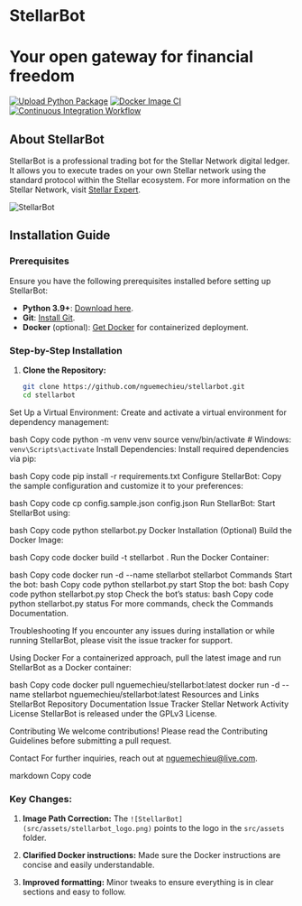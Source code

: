 
# StellarBot

# Your open gateway for financial freedom 

[![Upload Python Package](https://github.com/nguemechieu/stellarbot/actions/workflows/python-publish.yml/badge.svg)](https://github.com/nguemechieu/stellarbot/actions/workflows/python-publish.yml)
[![Docker Image CI](https://github.com/nguemechieu/stellarbot/actions/workflows/docker-image.yml/badge.svg)](https://github.com/nguemechieu/stellarbot/actions/workflows/docker-image.yml)
[![Continuous Integration Workflow](https://github.com/nguemechieu/stellarbot/actions/workflows/continuous-integration-workflow.yml/badge.svg)](https://github.com/nguemechieu/stellarbot/actions/workflows/continuous-integration-workflow.yml)

## About StellarBot

StellarBot is a professional trading bot for the Stellar Network digital ledger. It allows you to execute trades on your own Stellar network using the standard protocol within the Stellar ecosystem. For more information on the Stellar Network, visit [Stellar Expert](https://stellar.expert/explorer/public/network-activity).

![StellarBot](src/assets/stellarbot.ico)

## Installation Guide

### Prerequisites

Ensure you have the following prerequisites installed before setting up StellarBot:

- **Python 3.9+**: [Download here](https://www.python.org/downloads/).
- **Git**: [Install Git](https://git-scm.com/downloads).
- **Docker** (optional): [Get Docker](https://www.docker.com/get-started) for containerized deployment.

### Step-by-Step Installation

1. **Clone the Repository:**
   ```bash
   git clone https://github.com/nguemechieu/stellarbot.git
   cd stellarbot
Set Up a Virtual Environment: Create and activate a virtual environment for dependency management:

bash
Copy code
python -m venv venv
source venv/bin/activate  # Windows: `venv\Scripts\activate`
Install Dependencies: Install required dependencies via pip:

bash
Copy code
pip install -r requirements.txt
Configure StellarBot: Copy the sample configuration and customize it to your preferences:

bash
Copy code
cp config.sample.json config.json
Run StellarBot: Start StellarBot using:

bash
Copy code
python stellarbot.py
Docker Installation (Optional)
Build the Docker Image:

bash
Copy code
docker build -t stellarbot .
Run the Docker Container:

bash
Copy code
docker run -d --name stellarbot stellarbot
Commands
Start the bot:
bash
Copy code
python stellarbot.py start
Stop the bot:
bash
Copy code
python stellarbot.py stop
Check the bot’s status:
bash
Copy code
python stellarbot.py status
For more commands, check the Commands Documentation.

Troubleshooting
If you encounter any issues during installation or while running StellarBot, please visit the issue tracker for support.

Using Docker
For a containerized approach, pull the latest image and run StellarBot as a Docker container:

bash
Copy code
docker pull nguemechieu/stellarbot:latest
docker run -d --name stellarbot nguemechieu/stellarbot:latest
Resources and Links
StellarBot Repository
Documentation
Issue Tracker
Stellar Network Activity
License
StellarBot is released under the GPLv3 License.

Contributing
We welcome contributions! Please read the Contributing Guidelines before submitting a pull request.

Contact
For further inquiries, reach out at nguemechieu@live.com.

markdown
Copy code

### Key Changes:
1. **Image Path Correction:**
   The `![StellarBot](src/assets/stellarbot_logo.png)` points to the logo in the `src/assets` folder.

2. **Clarified Docker instructions:**
   Made sure the Docker instructions are concise and easily understandable.

3. **Improved formatting:** 
   Minor tweaks to ensure everything is in clear sections and easy to follow.





